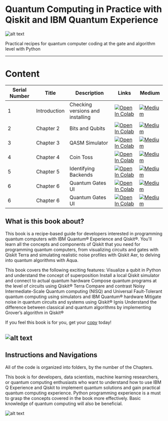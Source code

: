 # Quantum Computing in Practice with Qiskit and IBM Quantum Experience


![alt text](https://github.com/MonitSharma/Quantum-Computing-with-Qiskit-and-IBMQ/blob/main/gifs/u3_animated_qubit.gif)

Practical recipes for quantum computer coding at the gate and algorithm level with Python

-----

# Content


| Serial Number | Title                                     | Description                                         | Links     | Medium                                                                                |
| ------------- | ----------------------------------------- | --------------------------------------------------- | ----------------------------------------------------------------------------------------- |------------------------------------|
| 1             | Introduction    | Checking versions and installing  | [![Open In Colab](https://colab.research.google.com/assets/colab-badge.svg)](https://github.com/MonitSharma/Quantum-Computing-with-Qiskit-and-IBMQ/blob/main/Installing%20Qiskit%20and%20Dependancies.ipynb) |  [![Medium](https://img.shields.io/badge/Medium-12100E?style=for-the-badge&logo=medium&logoColor=white)](https://medium.com/@_monitsharma/computational-linear-algebra-scalars-vectors-matrices-and-tensors-50e392df9ccc) |
| 2             | Chapter 2    | Bits and Qubits | [![Open In Colab](https://colab.research.google.com/assets/colab-badge.svg)](https://github.com/MonitSharma/Quantum-Computing-with-Qiskit-and-IBMQ/blob/main/Chapter%202/Chapter_2.ipynb) |  [![Medium](https://img.shields.io/badge/Medium-12100E?style=for-the-badge&logo=medium&logoColor=white)](https://medium.com/@_monitsharma/computational-linear-algebra-scalars-vectors-matrices-and-tensors-50e392df9ccc) |
| 3             | Chapter 3    | QASM Simulator | [![Open In Colab](https://colab.research.google.com/assets/colab-badge.svg)](https://github.com/MonitSharma/Quantum-Computing-with-Qiskit-and-IBMQ/blob/main/Chapter%203/Chapter_3.ipynb) |  [![Medium](https://img.shields.io/badge/Medium-12100E?style=for-the-badge&logo=medium&logoColor=white)](https://medium.com/@_monitsharma/computational-linear-algebra-scalars-vectors-matrices-and-tensors-50e392df9ccc) |
| 4             | Chapter 4    | Coin Toss| [![Open In Colab](https://colab.research.google.com/assets/colab-badge.svg)](https://github.com/MonitSharma/Quantum-Computing-with-Qiskit-and-IBMQ/blob/main/Chapter%204/Chapter_4.ipynb) |  [![Medium](https://img.shields.io/badge/Medium-12100E?style=for-the-badge&logo=medium&logoColor=white)](https://medium.com/@_monitsharma/computational-linear-algebra-scalars-vectors-matrices-and-tensors-50e392df9ccc) |
| 5             | Chapter 5    |Identifying Backends| [![Open In Colab](https://colab.research.google.com/assets/colab-badge.svg)](https://github.com/MonitSharma/Quantum-Computing-with-Qiskit-and-IBMQ/blob/main/Chapter%205/Chapter_5.ipynb) |  [![Medium](https://img.shields.io/badge/Medium-12100E?style=for-the-badge&logo=medium&logoColor=white)](https://medium.com/@_monitsharma/computational-linear-algebra-scalars-vectors-matrices-and-tensors-50e392df9ccc) |
| 6             | Chapter 6    |Quantum Gates UI| [![Open In Colab](https://colab.research.google.com/assets/colab-badge.svg)](https://github.com/MonitSharma/Quantum-Computing-with-Qiskit-and-IBMQ/blob/main/Chapter%206/Chapter_6.ipynb) |  [![Medium](https://img.shields.io/badge/Medium-12100E?style=for-the-badge&logo=medium&logoColor=white)](https://medium.com/@_monitsharma/computational-linear-algebra-scalars-vectors-matrices-and-tensors-50e392df9ccc) |
| 6             | Chapter 6    |Quantum Gates UI| [![Open In Colab](https://colab.research.google.com/assets/colab-badge.svg)](https://github.com/MonitSharma/Quantum-Computing-with-Qiskit-and-IBMQ/blob/main/Chapter%206/Chapter_6.ipynb) |  [![Medium](https://img.shields.io/badge/Medium-12100E?style=for-the-badge&logo=medium&logoColor=white)](https://medium.com/@_monitsharma/computational-linear-algebra-scalars-vectors-matrices-and-tensors-50e392df9ccc) |




 ## What is this book about?
 
 This book is a recipe-based guide for developers interested in programming quantum computers with IBM Quantum® Experience and Qiskit®. You'll learn all the concepts and components of Qiskit that you need for programming quantum computers, from visualizing circuits and gates with Qiskit Terra and simulating realistic noise profiles with Qiskit Aer, to delving into quantum algorithms with Aqua.

This book covers the following exciting features: Visualize a qubit in Python and understand the concept of superposition Install a local Qiskit simulator and connect to actual quantum hardware Compose quantum programs at the level of circuits using Qiskit® Terra Compare and contrast Noisy Intermediate-Scale Quantum computing (NISQ) and Universal Fault-Tolerant quantum computing using simulators and IBM Quantum® hardware Mitigate noise in quantum circuits and systems using Qiskit® Ignis Understand the difference between classical and quantum algorithms by implementing Grover’s algorithm in Qiskit®


If you feel this book is for you, get your [copy](https://www.amazon.com/dp/1838828443) today!

![alt text](https://github.com/MonitSharma/Quantum-Computing-with-Qiskit-and-IBMQ/blob/main/gifs/u2_animated_qsphere.gif)
-----

## Instructions and Navigations
All of the code is organized into folders, by the number of the Chapters.

This book is for developers, data scientists, machine learning researchers, or quantum computing enthusiasts who want to understand how to use IBM Q Experience and Qiskit to implement quantum solutions and gain practical quantum computing experience. Python programming experience is a must to grasp the concepts covered in the book more effectively. Basic knowledge of quantum computing will also be beneficial.

![alt text](https://github.com/MonitSharma/Quantum-Computing-with-Qiskit-and-IBMQ/blob/main/gifs/u2_animated_qubit.gif)


